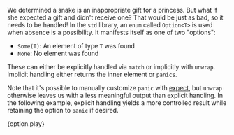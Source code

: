We determined a snake is an inappropriate gift for a princess. But what if 
she expected a gift and didn't receive one? That would be just as bad, so 
it needs to be handled! In the `std` library, an `enum` called `Option<T>` 
is used when absence is a possibility. It manifests itself as one of 
two "options":

* `Some(T)`: An element of type `T` was found
* `None`: No element was found

These can either be explicitly handled via `match` or implicitly with 
`unwrap`. Implicit handling either returns the inner element or `panic`s.

Note that it's possible to manually customize `panic` with 
[expect][expect], but `unwrap` otherwise leaves us with a less 
meaningful output than explicit handling. In the following example, 
explicit handling yields a more controlled result while retaining the 
option to `panic` if desired. 

{option.play}

[expect]: http://doc.rust-lang.org/std/option/enum.Option.html#method.expect
